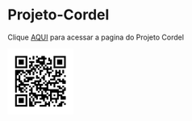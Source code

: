 # Projeto-Cordel
 
<p>Clique <a href="https://brunodubal.github.io/Blog-Bugdroid/" target="_blank">AQUI</a> para acessar a pagina do Projeto Cordel</p>
<img src="imagens/frame.png" alt="QrCode" style="height: 130px">
